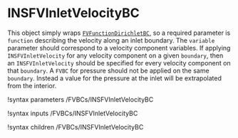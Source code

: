 # INSFVInletVelocityBC

This object simply wraps [`FVFunctionDirichletBC`](framework:FVFunctionDirichletBC.md), so a
required parameter is `function` describing the velocity along an inlet
boundary. The `variable` parameter should correspond to a velocity component
variables. If applying `INSFVInletVelocity` for any velocity component on a given
`boundary`, then an `INSFVInletVelocity` should be specified for every velocity
component on that `boundary`. A `FVBC` for pressure should not be applied on the
same `boundary`. Instead a value for the pressure at the inlet will be extrapolated
from the interior.

!syntax parameters /FVBCs/INSFVInletVelocityBC

!syntax inputs /FVBCs/INSFVInletVelocityBC

!syntax children /FVBCs/INSFVInletVelocityBC
